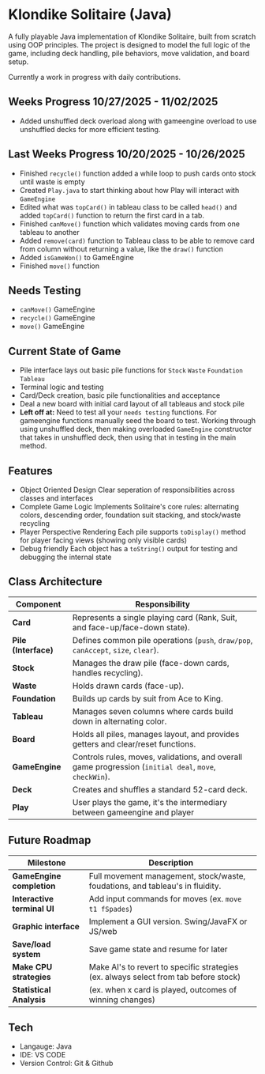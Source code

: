 # Klondike Solitaire (Java)
A fully playable Java implementation of Klondike Solitaire, built from scratch using OOP principles. 
The project is designed to model the full logic of the game, including deck handling, 
pile behaviors, move validation, and board setup. 

Currently a work in progress with daily contributions.

## Weeks Progress 10/27/2025 - 11/02/2025
- Added unshuffled deck overload along with gameengine overload to use unshuffled 
decks for more efficient testing.

## Last Weeks Progress 10/20/2025 - 10/26/2025
- Finished `recycle()` function added a while loop to push cards onto stock until waste is empty 
- Created `Play.java` to start thinking about how Play will interact with `GameEngine`
- Edited what was `topCard()` in tableau class to be called `head()` and added `topCard()` 
function to return the first card in a tab. 
- Finished `canMove()` function which validates moving cards from one tableau to another
- Added `remove(card)` function to Tableau class to be able to remove card from column without
returning a value, like the `draw()` function
- Added `isGameWon()` to GameEngine
- Finished `move()` function 

## Needs Testing 
- `canMove()` GameEngine
- `recycle()` GameEngine
- `move()` GameEngine

## Current State of Game
- Pile interface lays out basic pile functions for `Stock` `Waste` `Foundation` `Tableau`
- Terminal logic and testing
- Card/Deck creation, basic pile functionalities and acceptance
- Deal a new board with initial card layout of all tableaus and stock pile
- **Left off at:** Need to test all your `needs testing` functions. For gameengine functions
manually seed the board to test. Working through using unshuffled deck, then making overloaded 
`GameEngine` constructor that takes in unshuffled deck, then using that in testing in the main method.


## Features
- Object Oriented Design
Clear seperation of responsibilities across classes and interfaces
- Complete Game Logic
Implements Solitaire's core rules: alternating colors, descending order, foundation suit stacking,
and stock/waste recycling
- Player Perspective Rendering
Each pile supports `toDisplay()` method for player facing views (showing only visible cards)
- Debug friendly
Each object has a `toString()` output for testing and debugging the internal state

## Class Architecture
| **Component** | **Responsibility** |
|----------------|--------------------|
| **Card** | Represents a single playing card (Rank, Suit, and face-up/face-down state). |
| **Pile (Interface)** | Defines common pile operations (`push`, `draw/pop`, `canAccept`, `size`, `clear`). |
| **Stock** | Manages the draw pile (face-down cards, handles recycling). |
| **Waste** | Holds drawn cards (face-up). |
| **Foundation** | Builds up cards by suit from Ace to King. |
| **Tableau** | Manages seven columns where cards build down in alternating color. |
| **Board** | Holds all piles, manages layout, and provides getters and clear/reset functions. |
| **GameEngine** | Controls rules, moves, validations, and overall game progression (`initial deal`, `move`, `checkWin`). |
| **Deck** | Creates and shuffles a standard 52-card deck. |
| **Play** | User plays the game, it's the intermediary between gameengine and player

## Future Roadmap
| **Milestone** | **Description** |
|----------------|--------------------|
| **GameEngine completion** | Full movement management, stock/waste, foudations, and tableau's in fluidity. |
| **Interactive terminal UI** | Add input commands for moves (ex. `move t1 fSpades`) |
| **Graphic interface** | Implement a GUI version. Swing/JavaFX or JS/web | 
| **Save/load system** | Save game state and resume for later |
| **Make CPU strategies** | Make AI's to revert to specific strategies (ex. always select from tab before stock) |hjhj
| **Statistical Analysis** | (ex. when x card is played, outcomes of winning changes) |

## Tech
- Langauge: Java
- IDE: VS CODE
- Version Control: Git & Github